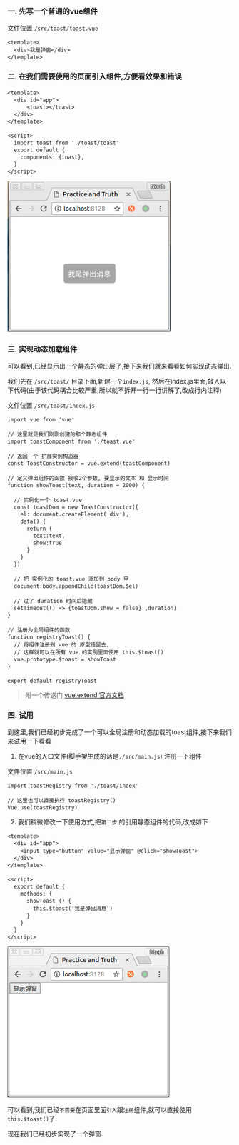 ### 一. 先写一个普通的vue组件

文件位置 `/src/toast/toast.vue`

    <template>
      <div>我是弹窗</div>
    </template>
    
### 二. 在我们需要使用的页面引入组件,方便看效果和错误

    <template>
      <div id="app">
          <toast></toast>
      </div>
    </template>
    
    <script>
      import toast from './toast/toast'
      export default {
        components: {toast},
      }
    </script>

![step_1](./img/step_1.png)

### 三. 实现动态加载组件

可以看到,已经显示出一个静态的弹出层了,接下来我们就来看看如何实现动态弹出.  

我们先在 `/src/toast/` 目录下面,新建一个`index.js`, 然后在index.js里面,敲入以下代码(由于该代码耦合比较严重,所以就不拆开一行一行讲解了,改成行内注释)

文件位置 `/src/toast/index.js`

```
import vue from 'vue'

// 这里就是我们刚刚创建的那个静态组件
import toastComponent from './toast.vue'

// 返回一个 扩展实例构造器
const ToastConstructor = vue.extend(toastComponent)

// 定义弹出组件的函数 接收2个参数, 要显示的文本 和 显示时间
function showToast(text, duration = 2000) {

  // 实例化一个 toast.vue
  const toastDom = new ToastConstructor({
    el: document.createElement('div'),
    data() {
      return {
        text:text,
        show:true
      }
    }
  })

  // 把 实例化的 toast.vue 添加到 body 里
  document.body.appendChild(toastDom.$el)

  // 过了 duration 时间后隐藏
  setTimeout(() => {toastDom.show = false} ,duration)
}

// 注册为全局组件的函数
function registryToast() {
  // 将组件注册到 vue 的 原型链里去,
  // 这样就可以在所有 vue 的实例里面使用 this.$toast()
  vue.prototype.$toast = showToast
}

export default registryToast
```

> 附一个传送门 [vue.extend 官方文档](https://cn.vuejs.org/v2/api/#Vue-extend)



### 四. 试用

到这里,我们已经初步完成了一个可以全局注册和动态加载的toast组件,接下来我们来试用一下看看

1. 在vue的入口文件(脚手架生成的话是`./src/main.js`) 注册一下组件

文件位置 `/src/main.js`
```
import toastRegistry from './toast/index'

// 这里也可以直接执行 toastRegistry()
Vue.use(toastRegistry)
```

2. 我们稍微修改一下使用方式,把`第二步` 的引用静态组件的代码,改成如下

```
<template>
  <div id="app">
    <input type="button" value="显示弹窗" @click="showToast">
  </div>
</template>

<script>
  export default {
    methods: {
      showToast () {
        this.$toast('我是弹出消息')
      }
    }
  }
</script>
```

<!-- ![step_1](./img/step_1.png) -->
 ![step_2](./img/step_2.gif)
<!-- <img src="./img/step_2.gif" /> -->
<!-- <img src="./img/step_2.gif" /> -->

可以看到,我们已经`不需要`在页面里面`引入`跟`注册`组件,就可以直接使用`this.$toast()`了.

现在我们已经初步实现了一个弹窗.
